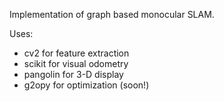 Implementation of graph based monocular SLAM.

Uses:
* cv2 for feature extraction
* scikit for visual odometry
* pangolin for 3-D display
* g2opy for optimization (soon!)
